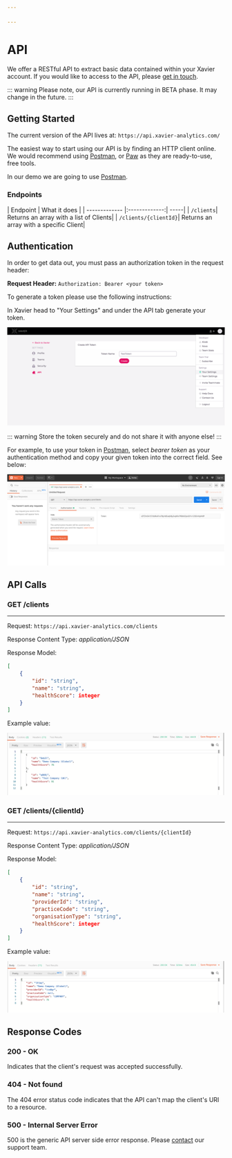 ```yaml
---

---
```

# API

We offer a RESTful API to extract basic data contained within your Xavier account. If you would like to access to the API, please [get in touch](/contact-us.html).

::: warning
 Please note, our API is currently running in BETA phase. It may change in the future.
:::

## Getting Started

The current version of the API lives at: ```https://api.xavier-analytics.com/```

The easiest way to start using our API is by finding an HTTP client online. We would recommend using <a href="https://www.getpostman.com/downloads/">Postman</a>, or <a href="https://paw.cloud/">Paw</a> as they are ready-to-use, free tools.

In our demo we are going to use <a href="https://www.getpostman.com/downloads/">Postman</a>.

<!-- ### Versions:

| Versions        | Release Date   | Changes  |
| ------------- |:-------------:| -----|
| version 1.0 BETA      | 07/01/2020 | Initial deployment | -->

### Endpoints

| Endpoint        | What it does   |
| ------------- |:-------------:| -----|
| ```/clients```| Returns an array with a list of Clients|
| ```/clients/{clientId}```| Returns an array with a specific Client|

## Authentication

In order to get data out, you must pass an authorization token in the request header:

**Request Header:** ```Authorization: Bearer <your token>```

To generate a token please use the following instructions:

In Xavier head to "Your Settings" and under the API tab generate your token.

![Generate token](./images/api-token.png)

::: warning
Store the token securely and do not share it with anyone else!
:::

For example, to use your token in <a href="https://www.getpostman.com/downloads/">Postman</a>, select _bearer token_ as your authentication method and copy your given token into the correct field. See below:

![Add token](./images/token-postman.png)

## API Calls

### GET /clients
***

Request: ```https://api.xavier-analytics.com/clients```

Response Content Type: *application/JSON*

Response Model:

```json
[
    {
        "id": "string",
        "name": "string",
        "healthScore": integer
    }
]
```
Example value:

![GET-Clients-Response](./images/clients-response.png)

### GET /clients/{clientId}

***

Request: ```https://api.xavier-analytics.com/clients/{clientId}```

Response Content Type: *application/JSON*

Response Model:

```json
[
    {
        "id": "string",
        "name": "string",
        "providerId": "string",
        "practiceCode": "string",
        "organisationType": "string",
        "healthScore": integer
    }
]
```
Example value:

![GET-Clients/{clientId}-Response](./images/client-response.png)

## Response Codes

### 200 - OK
Indicates that the client's request was accepted successfully.

### 404 - Not found
The 404 error status code indicates that the API can't map the client's URI to a resource.

### 500 - Internal Server Error
500 is the generic API server side error response. Please [contact](/contact-us.html) our support team.
